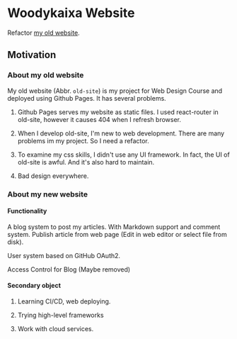 # Woodykaixa Website

Refactor [my old website](https://woodykaixa.github.io).

## Motivation

### About my old website

My old website (Abbr. `old-site`) is my project for Web Design Course and deployed using Github Pages.  It has several
problems.

1. Github Pages serves my website as static files. I used react-router in old-site, however it causes 404 when I refresh browser.

2. When I develop old-site, I'm new to web development. There are many problems im my project. So I need a refactor.

3. To examine my css skills, I didn't use any UI framework. In fact, the UI of old-site is awful. And it's also hard to maintain.

4. Bad design everywhere.

### About my new website

#### Functionality

A blog system to post my articles. With Markdown support and comment system. Publish article from web page (Edit in web editor or select file from disk).

User system based on GitHub OAuth2.

Access Control for Blog (Maybe removed)

#### Secondary object

1. Learning CI/CD, web deploying.

2. Trying high-level frameworks

3. Work with cloud services.